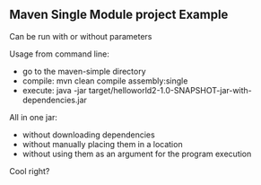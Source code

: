 ## Maven Single Module project Example

Can be run with or without parameters

Usage from command line:
* go to the maven-simple directory
* compile: mvn clean compile assembly:single
* execute: java -jar target/helloworld2-1.0-SNAPSHOT-jar-with-dependencies.jar

All in one jar:
* without downloading dependencies 
* without manually placing them in a location
* without using them as an argument for the program execution

Cool right?